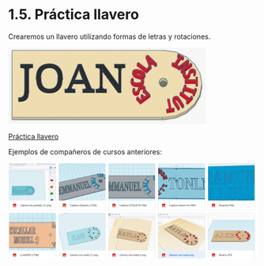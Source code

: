 # 1.5. Práctica llavero

Crearemos un llavero utilizando formas de letras y rotaciones.

![imagen](img/2022-11-29-16-19-32.png)

[Práctica llavero](https://ateneu.xtec.cat/wikiform/wikiexport/cmd/tac/tec3d/tkc/text/activitat2)

Ejemplos de compañeros de cursos anteriores:

![imagen](img/2022-11-29-16-19-39.png)